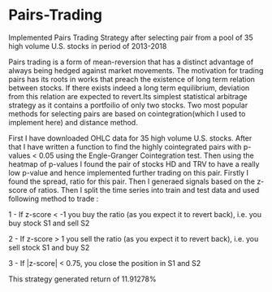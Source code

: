 # Pairs-Trading
Implemented Pairs Trading Strategy after selecting pair from a pool of 35 high volume U.S. stocks in period of 2013-2018


Pairs trading is a form of mean-reversion that has a distinct advantage of always being hedged against market movements. The motivation for trading pairs has its roots in works that preach the existence of long term relation between stocks. If there exists indeed a long term equilibrium, deviation from this relation are expected to revert.Its simplest statistical arbitrage strategy as it contains a portfoilio of only two stocks. Two most popular methods for selecting pairs are based on cointegration(which I used to implement here) and distance method.

First I have downloaded OHLC data for 35 high volume U.S. stocks. After that I have written a function to find the highly cointegrated pairs with p-values < 0.05 using the Engle-Granger Cointegration test. Then using the heatmap of p-values I found the pair of stocks HD and TRV to have a really low p-value and hence implemented further trading on this pair. Firstly I found the spread, ratio for this pair. Then I generaed signals based on the z-score of ratios. Then I split the time series into train and test data and used following method to trade :

1 - If z-score < -1 you buy the ratio (as you expect it to revert back), i.e. you buy stock S1 and sell S2

2 - If z-score > 1 you sell the ratio (as you expect it to revert back), i.e. you sell stock S1 and buy S2

3 - If |z-score| < 0.75, you close the position in S1 and S2

This strategy generated return of 11.91278%
